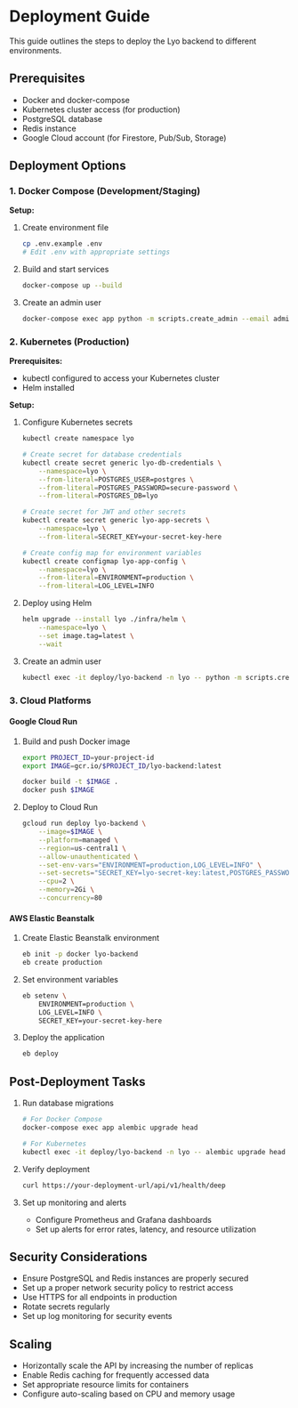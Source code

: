 # Deployment Guide

This guide outlines the steps to deploy the Lyo backend to different environments.

## Prerequisites

- Docker and docker-compose
- Kubernetes cluster access (for production)
- PostgreSQL database
- Redis instance
- Google Cloud account (for Firestore, Pub/Sub, Storage)

## Deployment Options

### 1. Docker Compose (Development/Staging)

**Setup:**

1. Create environment file
   ```bash
   cp .env.example .env
   # Edit .env with appropriate settings
   ```

2. Build and start services
   ```bash
   docker-compose up --build
   ```

3. Create an admin user
   ```bash
   docker-compose exec app python -m scripts.create_admin --email admin@example.com --password secure-password
   ```

### 2. Kubernetes (Production)

**Prerequisites:**

- kubectl configured to access your Kubernetes cluster
- Helm installed

**Setup:**

1. Configure Kubernetes secrets
   ```bash
   kubectl create namespace lyo
   
   # Create secret for database credentials
   kubectl create secret generic lyo-db-credentials \
       --namespace=lyo \
       --from-literal=POSTGRES_USER=postgres \
       --from-literal=POSTGRES_PASSWORD=secure-password \
       --from-literal=POSTGRES_DB=lyo
   
   # Create secret for JWT and other secrets
   kubectl create secret generic lyo-app-secrets \
       --namespace=lyo \
       --from-literal=SECRET_KEY=your-secret-key-here
   
   # Create config map for environment variables
   kubectl create configmap lyo-app-config \
       --namespace=lyo \
       --from-literal=ENVIRONMENT=production \
       --from-literal=LOG_LEVEL=INFO
   ```

2. Deploy using Helm
   ```bash
   helm upgrade --install lyo ./infra/helm \
       --namespace=lyo \
       --set image.tag=latest \
       --wait
   ```

3. Create an admin user
   ```bash
   kubectl exec -it deploy/lyo-backend -n lyo -- python -m scripts.create_admin --email admin@example.com --password secure-password
   ```

### 3. Cloud Platforms

#### Google Cloud Run

1. Build and push Docker image
   ```bash
   export PROJECT_ID=your-project-id
   export IMAGE=gcr.io/$PROJECT_ID/lyo-backend:latest
   
   docker build -t $IMAGE .
   docker push $IMAGE
   ```

2. Deploy to Cloud Run
   ```bash
   gcloud run deploy lyo-backend \
       --image=$IMAGE \
       --platform=managed \
       --region=us-central1 \
       --allow-unauthenticated \
       --set-env-vars="ENVIRONMENT=production,LOG_LEVEL=INFO" \
       --set-secrets="SECRET_KEY=lyo-secret-key:latest,POSTGRES_PASSWORD=lyo-db-password:latest" \
       --cpu=2 \
       --memory=2Gi \
       --concurrency=80
   ```

#### AWS Elastic Beanstalk

1. Create Elastic Beanstalk environment
   ```bash
   eb init -p docker lyo-backend
   eb create production
   ```

2. Set environment variables
   ```bash
   eb setenv \
       ENVIRONMENT=production \
       LOG_LEVEL=INFO \
       SECRET_KEY=your-secret-key-here
   ```

3. Deploy the application
   ```bash
   eb deploy
   ```

## Post-Deployment Tasks

1. Run database migrations
   ```bash
   # For Docker Compose
   docker-compose exec app alembic upgrade head
   
   # For Kubernetes
   kubectl exec -it deploy/lyo-backend -n lyo -- alembic upgrade head
   ```

2. Verify deployment
   ```bash
   curl https://your-deployment-url/api/v1/health/deep
   ```

3. Set up monitoring and alerts
   - Configure Prometheus and Grafana dashboards
   - Set up alerts for error rates, latency, and resource utilization

## Security Considerations

- Ensure PostgreSQL and Redis instances are properly secured
- Set up a proper network security policy to restrict access
- Use HTTPS for all endpoints in production
- Rotate secrets regularly
- Set up log monitoring for security events

## Scaling

- Horizontally scale the API by increasing the number of replicas
- Enable Redis caching for frequently accessed data
- Set appropriate resource limits for containers
- Configure auto-scaling based on CPU and memory usage
